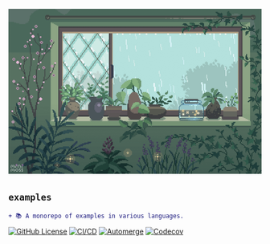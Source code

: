 <!-- markdownlint-disable MD041 MD010 -->
<p align="center">
  <img src="docs/logo.png"/>
</p>

## `examples`

```diff
+ 📚 A monorepo of examples in various languages.
```

<a href="LICENSE" target="_blank"><img src="https://img.shields.io/github/license/jmpa-io/examples.svg" alt="GitHub License"></a>
[![CI/CD](https://github.com/jmpa-io/examples/actions/workflows/cicd.yml/badge.svg)](https://github.com/jmpa-io/examples/actions/workflows/cicd.yml)
[![Automerge](https://github.com/jmpa-io/examples/actions/workflows/.github/workflows/dependabot-automerge.yml/badge.svg)](https://github.com/jmpa-io/examples/actions/workflows/.github/workflows/dependabot-automerge.yml)
[![Codecov](https://codecov.io/github/jmpa-io/examples/graph/badge.svg?token=8LXBLNQSOW)](https://codecov.io/github/jmpa-io/examples)


